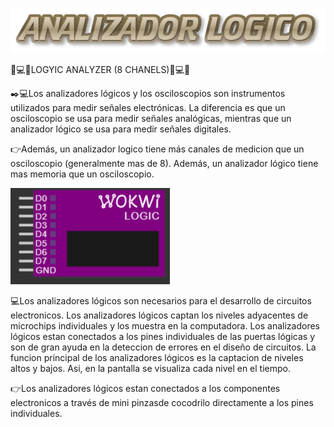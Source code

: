 ![alt text](https://raw.githubusercontent.com/JesusEstrad4/Sistemas-programables/main/ANALIZADOR.png)



:blue_book::computer::blue_book:LOGYIC ANALYZER (8 CHANELS):blue_book::computer::blue_book:


:black_nib::computer:Los analizadores lógicos y los osciloscopios son instrumentos utilizados para medir señales electrónicas. La diferencia es que un osciloscopio se usa para medir señales analógicas, mientras que un analizador lógico se usa para medir señales digitales.

:point_right:Además, un analizador logico tiene más canales de medicion que un osciloscopio (generalmente mas de 8). Además, un analizador lógico tiene mas memoria que un osciloscopio.

![alt text](https://raw.githubusercontent.com/JesusEstrad4/Sistemas-programables/main/Anlizador%20logico.png)


:computer:Los analizadores lógicos son necesarios para el desarrollo de circuitos electronicos. Los analizadores lógicos captan los niveles adyacentes de microchips individuales y los muestra en la computadora. Los analizadores lógicos estan conectados a los pines individuales de las puertas lógicas y son de gran ayuda en la deteccion de errores en el diseño de circuitos. La funcion principal de los analizadores lógicos es la captacion de niveles altos y bajos. Asi, en la pantalla se visualiza cada nivel en el tiempo.

:point_right:Los analizadores lógicos estan conectados a los componentes electronicos a través de mini pinzasde cocodrilo directamente a los pines individuales.


